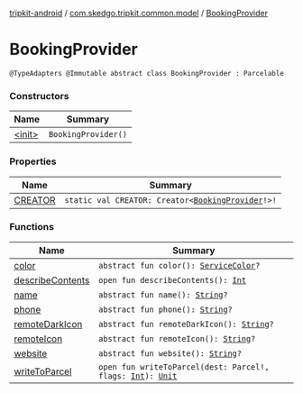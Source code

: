 [tripkit-android](../../index.md) / [com.skedgo.tripkit.common.model](../index.md) / [BookingProvider](./index.md)

# BookingProvider

`@TypeAdapters @Immutable abstract class BookingProvider : Parcelable`

### Constructors

| Name | Summary |
|---|---|
| [&lt;init&gt;](-init-.md) | `BookingProvider()` |

### Properties

| Name | Summary |
|---|---|
| [CREATOR](-c-r-e-a-t-o-r.md) | `static val CREATOR: Creator<`[`BookingProvider`](./index.md)`!>!` |

### Functions

| Name | Summary |
|---|---|
| [color](color.md) | `abstract fun color(): `[`ServiceColor`](../../com.skedgo.tripkit.routing/-service-color/index.md)`?` |
| [describeContents](describe-contents.md) | `open fun describeContents(): `[`Int`](https://kotlinlang.org/api/latest/jvm/stdlib/kotlin/-int/index.html) |
| [name](name.md) | `abstract fun name(): `[`String`](https://kotlinlang.org/api/latest/jvm/stdlib/kotlin/-string/index.html)`?` |
| [phone](phone.md) | `abstract fun phone(): `[`String`](https://kotlinlang.org/api/latest/jvm/stdlib/kotlin/-string/index.html)`?` |
| [remoteDarkIcon](remote-dark-icon.md) | `abstract fun remoteDarkIcon(): `[`String`](https://kotlinlang.org/api/latest/jvm/stdlib/kotlin/-string/index.html)`?` |
| [remoteIcon](remote-icon.md) | `abstract fun remoteIcon(): `[`String`](https://kotlinlang.org/api/latest/jvm/stdlib/kotlin/-string/index.html)`?` |
| [website](website.md) | `abstract fun website(): `[`String`](https://kotlinlang.org/api/latest/jvm/stdlib/kotlin/-string/index.html)`?` |
| [writeToParcel](write-to-parcel.md) | `open fun writeToParcel(dest: Parcel!, flags: `[`Int`](https://kotlinlang.org/api/latest/jvm/stdlib/kotlin/-int/index.html)`): `[`Unit`](https://kotlinlang.org/api/latest/jvm/stdlib/kotlin/-unit/index.html) |
